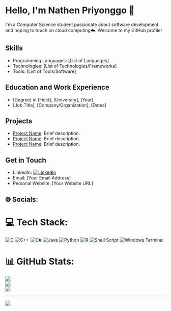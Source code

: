 # Hello, I'm Nathen Priyonggo 👋

I'm a Computer Science student passionate about software development and hoping to touch on cloud computing☁️. Welcome to my GitHub profile! 

## Skills

- Programming Languages: [List of Languages]
- Technologies: [List of Technologies/Frameworks]
- Tools: [List of Tools/Software]

## Education and Work Experience

- [Degree] in [Field], [University], [Year]
- [Job Title], [Company/Organization], [Dates]

## Projects

- [Project Name](Link): Brief description.
- [Project Name](Link): Brief description.
- [Project Name](Link): Brief description.

## Get in Touch

- LinkedIn: [![LinkedIn](https://img.shields.io/badge/LinkedIn-%230077B5.svg?logo=linkedin&logoColor=white)](https://linkedin.com/in/npriyo/) 
- Email: [Your Email Address]
- Personal Website: [Your Website URL]


## 🌐 Socials:


# 💻 Tech Stack:
![C](https://img.shields.io/badge/c-%2300599C.svg?style=flat&logo=c&logoColor=white) ![C++](https://img.shields.io/badge/c++-%2300599C.svg?style=flat&logo=c%2B%2B&logoColor=white) ![C#](https://img.shields.io/badge/c%23-%23239120.svg?style=flat&logo=csharp&logoColor=white) ![Java](https://img.shields.io/badge/java-%23ED8B00.svg?style=flat&logo=openjdk&logoColor=white) ![Python](https://img.shields.io/badge/python-3670A0?style=flat&logo=python&logoColor=ffdd54) ![R](https://img.shields.io/badge/r-%23276DC3.svg?style=flat&logo=r&logoColor=white) ![Shell Script](https://img.shields.io/badge/shell_script-%23121011.svg?style=flat&logo=gnu-bash&logoColor=white) ![Windows Terminal](https://img.shields.io/badge/Windows%20Terminal-%234D4D4D.svg?style=flat&logo=windows-terminal&logoColor=white)
# 📊 GitHub Stats:
![](https://github-readme-stats.vercel.app/api?username=nathenpriyonggo&theme=city_light&hide_border=true&include_all_commits=false&count_private=false)<br/>
![](https://github-readme-streak-stats.herokuapp.com/?user=nathenpriyonggo&theme=city_light&hide_border=true)<br/>
![](https://github-readme-stats.vercel.app/api/top-langs/?username=nathenpriyonggo&theme=city_light&hide_border=true&include_all_commits=false&count_private=false&layout=compact)

---
[![](https://visitcount.itsvg.in/api?id=nathenpriyonggo&icon=5&color=12)](https://visitcount.itsvg.in)

<!-- Proudly created with GPRM ( https://gprm.itsvg.in ) -->
